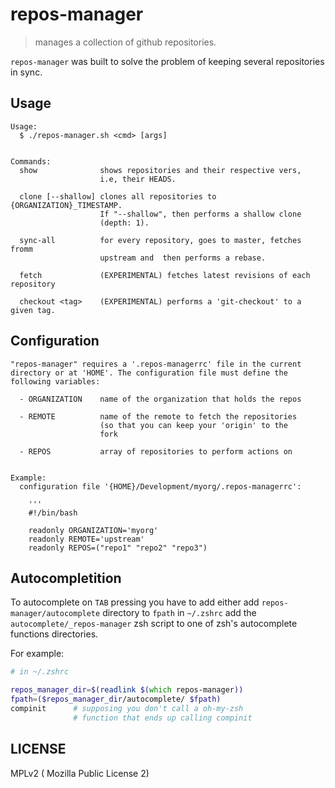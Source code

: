 # repos-manager

> manages a collection of github repositories.

`repos-manager` was built to solve the problem of keeping several repositories in sync. 

## Usage

```
Usage:
  $ ./repos-manager.sh <cmd> [args]


Commands:
  show              shows repositories and their respective vers, 
                    i.e, their HEADS.

  clone [--shallow] clones all repositories to {ORGANIZATION}_TIMESTAMP. 
                    If "--shallow", then performs a shallow clone 
                    (depth: 1).

  sync-all          for every repository, goes to master, fetches fromm
                    upstream and  then performs a rebase.

  fetch             (EXPERIMENTAL) fetches latest revisions of each repository

  checkout <tag>    (EXPERIMENTAL) performs a 'git-checkout' to a given tag.
```


## Configuration

```
"repos-manager" requires a '.repos-managerrc' file in the current 
directory or at 'HOME'. The configuration file must define the 
following variables:

  - ORGANIZATION    name of the organization that holds the repos

  - REMOTE          name of the remote to fetch the repositories
                    (so that you can keep your 'origin' to the
                    fork

  - REPOS           array of repositories to perform actions on


Example:
  configuration file '{HOME}/Development/myorg/.repos-managerrc':
  
    '''
    #!/bin/bash

    readonly ORGANIZATION='myorg'
    readonly REMOTE='upstream'
    readonly REPOS=("repo1" "repo2" "repo3")

```

## Autocompletition

To autocomplete on `TAB` pressing you have to add either add `repos-manager/autocomplete` directory to `fpath` in `~/.zshrc` add the `autocomplete/_repos-manager` zsh script to one of zsh's autocomplete functions directories.

For example:

  ```zsh
  # in ~/.zshrc

  repos_manager_dir=$(readlink $(which repos-manager))
  fpath=($repos_manager_dir/autocomplete/ $fpath)
  compinit      # supposing you don't call a oh-my-zsh
                # function that ends up calling compinit
  ```

## LICENSE

MPLv2 ( Mozilla Public License 2)
